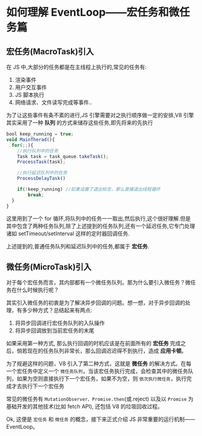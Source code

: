 # 如何理解 EventLoop——宏任务和微任务篇

## 宏任务(MacroTask)引入

在 JS 中,大部分的任务都是在主线程上执行的,常见的任务有:

1. 渲染事件
2. 用户交互事件
3. JS 脚本执行
4. 网络请求、文件读写完成等事件..

为了让这些事件有条不紊的进行,JS 引擎需要对之执行顺序做一定的安排,V8 引擎其实采用了一种 **队列** 的方式来储存这些任务,即先将来的先执行

```js
bool keep_running = true;
void MainTherad(){
  for(;;){
    //执行队列中的任务
    Task task = task_queue.takeTask();
    ProcessTask(task);

    //执行延迟队列中的任务
    ProcessDelayTask()

    if(!keep_running) //如果设置了退出标志，那么直接退出线程循环
        break;
  }
}
```

这里用到了一个 for 循环,将队列中的任务一一取出,然后执行,这个很好理解.但是其中包含了两种任务队列,除了上述提到的任务队列,还有一个延迟任务,它专门处理诸如 setTimeout/setInterval 这样的定时器回调任务.

上述提到的,普通任务队列和延迟队列中的任务,都属于 **宏任务**.

## 微任务(MicroTask)引入

对于每个宏任务而言，其内部都有一个微任务队列。那为什么要引入微任务？微任务在什么时候执行呢？

其实引入微任务的初衷是为了解决异步回调的问题。想一想，对于异步回调的处理，有多少种方式？总结起来有两点:

1. 将异步回调进行宏任务队列的入队操作
2. 将异步回调放到当前宏任务的末尾

如果采用第一种方式, 那么执行回调的时机应该是在前面所有的 **宏任务** 完成之后，倘若现在的任务队列非常长，那么回调迟迟得不到执行，造成 **应用卡顿**。

为了规避这样的问题，V8 引入了第二种方式，这就是 **微任务** 的解决方式。在每一个宏任务中定义一个 `微任务队列`，当该宏任务执行完成，会检查其中的微任务队列，如果为空则直接执行下一个宏任务，如果不为空，则 `依次执行微任务`，执行完成才去执行下一个宏任务

常见的微任务有 `MutationObserver、Promise.then`(或.reject) 以及以 `Promise` 为基础开发的其他技术(比如 fetch API), 还包括 V8 的垃圾回收过程。

Ok, 这便是 `宏任务` 和 `微任务` 的概念，接下来正式介绍 JS 非常重要的运行机制——EventLoop。
